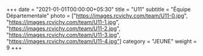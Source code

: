 +++
date = "2021-01-01T00:00:00+05:30"
title = "U11"
subtitle = "Équipe Départementale"
photo = ["https://images.rcvichy.com/team/U11-0.jpg", "https://images.rcvichy.com/team/U11-1.jpg", "https://images.rcvichy.com/team/U11-2.jpg", "https://images.rcvichy.com/team/U11-3.jpg", "https://images.rcvichy.com/team/U11-4.jpg"]
category = "JEUNE"
weight = 9
+++ 

